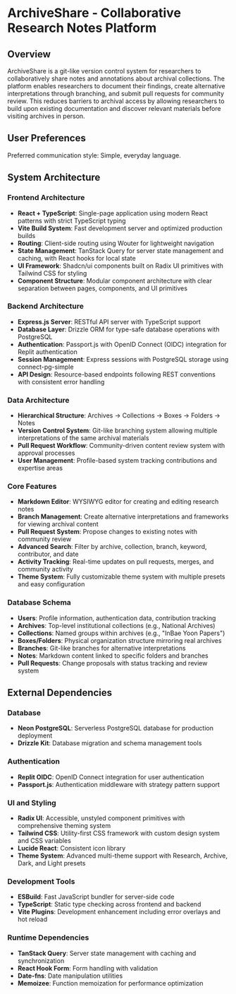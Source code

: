 # ArchiveShare - Collaborative Research Notes Platform

## Overview

ArchiveShare is a git-like version control system for researchers to collaboratively share notes and annotations about archival collections. The platform enables researchers to document their findings, create alternative interpretations through branching, and submit pull requests for community review. This reduces barriers to archival access by allowing researchers to build upon existing documentation and discover relevant materials before visiting archives in person.

## User Preferences

Preferred communication style: Simple, everyday language.

## System Architecture

### Frontend Architecture
- **React + TypeScript**: Single-page application using modern React patterns with strict TypeScript typing
- **Vite Build System**: Fast development server and optimized production builds
- **Routing**: Client-side routing using Wouter for lightweight navigation
- **State Management**: TanStack Query for server state management and caching, with React hooks for local state
- **UI Framework**: Shadcn/ui components built on Radix UI primitives with Tailwind CSS for styling
- **Component Structure**: Modular component architecture with clear separation between pages, components, and UI primitives

### Backend Architecture
- **Express.js Server**: RESTful API server with TypeScript support
- **Database Layer**: Drizzle ORM for type-safe database operations with PostgreSQL
- **Authentication**: Passport.js with OpenID Connect (OIDC) integration for Replit authentication
- **Session Management**: Express sessions with PostgreSQL storage using connect-pg-simple
- **API Design**: Resource-based endpoints following REST conventions with consistent error handling

### Data Architecture
- **Hierarchical Structure**: Archives → Collections → Boxes → Folders → Notes
- **Version Control System**: Git-like branching system allowing multiple interpretations of the same archival materials
- **Pull Request Workflow**: Community-driven content review system with approval processes
- **User Management**: Profile-based system tracking contributions and expertise areas

### Core Features
- **Markdown Editor**: WYSIWYG editor for creating and editing research notes
- **Branch Management**: Create alternative interpretations and frameworks for viewing archival content
- **Pull Request System**: Propose changes to existing notes with community review
- **Advanced Search**: Filter by archive, collection, branch, keyword, contributor, and date
- **Activity Tracking**: Real-time updates on pull requests, merges, and community activity
- **Theme System**: Fully customizable theme system with multiple presets and easy configuration

### Database Schema
- **Users**: Profile information, authentication data, contribution tracking
- **Archives**: Top-level institutional collections (e.g., National Archives)
- **Collections**: Named groups within archives (e.g., "InBae Yoon Papers")
- **Boxes/Folders**: Physical organization structure mirroring real archives
- **Branches**: Git-like branches for alternative interpretations
- **Notes**: Markdown content linked to specific folders and branches
- **Pull Requests**: Change proposals with status tracking and review system

## External Dependencies

### Database
- **Neon PostgreSQL**: Serverless PostgreSQL database for production deployment
- **Drizzle Kit**: Database migration and schema management tools

### Authentication
- **Replit OIDC**: OpenID Connect integration for user authentication
- **Passport.js**: Authentication middleware with strategy pattern support

### UI and Styling
- **Radix UI**: Accessible, unstyled component primitives with comprehensive theming system
- **Tailwind CSS**: Utility-first CSS framework with custom design system and CSS variables
- **Lucide React**: Consistent icon library
- **Theme System**: Advanced multi-theme support with Research, Archive, Dark, and Light presets

### Development Tools
- **ESBuild**: Fast JavaScript bundler for server-side code
- **TypeScript**: Static type checking across frontend and backend
- **Vite Plugins**: Development enhancement including error overlays and hot reload

### Runtime Dependencies
- **TanStack Query**: Server state management with caching and synchronization
- **React Hook Form**: Form handling with validation
- **Date-fns**: Date manipulation utilities
- **Memoizee**: Function memoization for performance optimization
